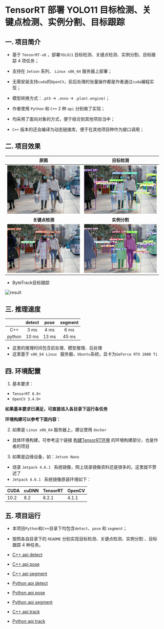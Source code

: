 # TensorRT 部署 YOLO11 目标检测、关键点检测、实例分割、目标跟踪

## 一. 项目简介

- 基于 `TensorRT-v8` ，部署`YOLO11` 目标检测、关键点检测、实例分割、目标跟踪 4 项任务；
- 支持在 `Jetson` 系列、 `Linux x86_64` 服务器上部署；

- 无需安装支持`cuda`的`OpenCV`，前后处理的张量操作都是作者通过`cuda`编程实现；
- 模型转换方式：`.pth` -> `.onnx` -> `.plan(.engine)`；
- 作者使用 `Python` 和 `C++` 2 种 `api` 分别做了实现；
- 均采用了面向对象的方式，便于结合到其他项目当中；
- `C++` 版本的还会编译为动态链接库，便于在其他项目种作为接口调用；

## 二. 项目效果

|               原图                |               目标检测                |
| :-------------------------------: | :-----------------------------------: |
|      ![004](assets/005.jpeg)      | ![004_detect](assets/005_detect.jpeg) |
|          **关键点检测**           |             **实例分割**              |
| ![004_pose](assets/005_pose.jpeg) |    ![004_seg](assets/005_seg.jpeg)    |

- ByteTrack目标跟踪

![result](./assets/result.gif)

## 三. 推理速度

|        | detect | pose  | segment |
| :----: | :----: | :---: | :-----: |
|  C++   |  3 ms  | 4 ms  |  6 ms   |
| python | 10 ms  | 13 ms |  45 ms  |

- 这里的推理时间包含前处理、模型推理、后处理
- 这里基于 `x86_64 Linux ` 服务器，`Ubuntu`系统，显卡为`GeForce RTX 2080 Ti`

## 四. 环境配置

1. 基本要求：

- `TensorRT 8.0+`
- `OpenCV 3.4.0+`

**如果基本要求已满足，可直接进入各目录下运行各任务**

**环境构建可以参考下面内容：**

2. 如果是 `Linux x86_64` 服务器上，建议使用 `docker`

- 具体环境构建，可参考这个链接 [构建TensorRT环境](https://github.com/emptysoal/tensorrt-experiment) 的环境构建部分，也是作者的项目

3. 如果是边缘设备，如：`Jetson Nano`

- 烧录 `Jetpack 4.6.1 ` 系统镜像，网上烧录镜像资料还是很多的，这里就不赘述了
- `Jetpack 4.6.1 ` 系统镜像原装环境如下：

| CUDA | cuDNN | TensorRT | OpenCV |
| ---- | ----- | -------- | ------ |
| 10.2 | 8.2   | 8.2.1    | 4.1.1  |

## 五. 项目运行

- 本项目`Python`和`C++`目录下均包含`detect`、`pose` 和 `segment`；
- 按照各自目录下的 `README` 分别实现目标检测、关键点检测、实例分割 、目标跟踪 4 种任务。

- [C++ api detect](https://github.com/emptysoal/TensorRT-YOLO11/tree/main/C%2B%2B/detect)
- [C++ api pose](https://github.com/emptysoal/TensorRT-YOLO11/tree/main/C%2B%2B/pose)
- [C++ api segment](https://github.com/emptysoal/TensorRT-YOLO11/tree/main/C%2B%2B/segment)
- [Python api detect](https://github.com/emptysoal/TensorRT-YOLO11/tree/main/python/detect)
- [Python api pose](https://github.com/emptysoal/TensorRT-YOLO11/tree/main/python/pose)
- [Python api segment](https://github.com/emptysoal/TensorRT-YOLO11/tree/main/python/segment)

- [C++ api track](https://github.com/emptysoal/TensorRT-YOLO11/tree/main/C%2B%2B/)

- [Python api track](https://github.com/emptysoal/TensorRT-YOLO11/tree/main/python)